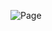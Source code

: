 ![Page](https://github.com/Betelhem-Demsis/alx-airbnb-project-documentation/blob/main/use-case-diagram/umldiagram.drawio.png)



